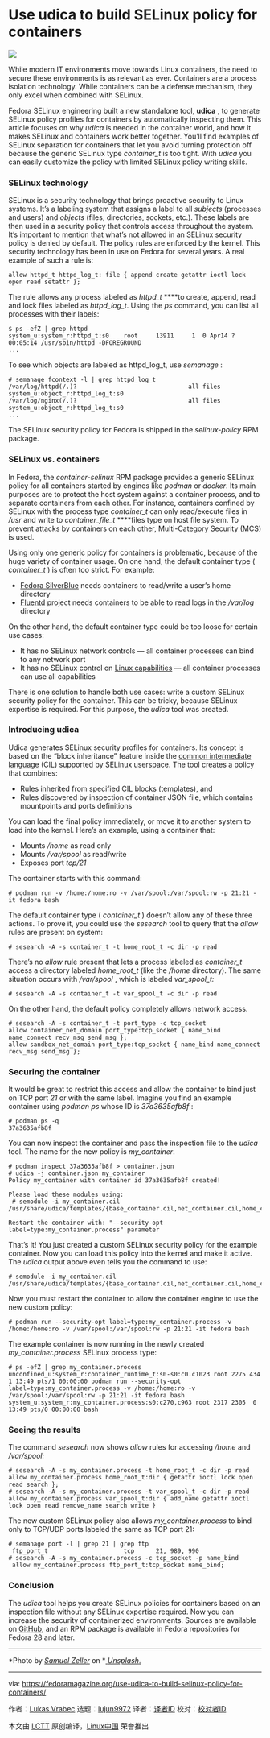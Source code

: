 [#]: collector: (lujun9972)
[#]: translator: ( )
[#]: reviewer: ( )
[#]: publisher: ( )
[#]: url: ( )
[#]: subject: (Use udica to build SELinux policy for containers)
[#]: via: (https://fedoramagazine.org/use-udica-to-build-selinux-policy-for-containers/)
[#]: author: (Lukas Vrabec https://fedoramagazine.org/author/lvrabec/)

Use udica to build SELinux policy for containers
======

![][1]

While modern IT environments move towards Linux containers, the need to secure these environments is as relevant as ever. Containers are a process isolation technology. While containers can be a defense mechanism, they only excel when combined with SELinux.

Fedora SELinux engineering built a new standalone tool, **udica** , to generate SELinux policy profiles for containers by automatically inspecting them. This article focuses on why _udica_ is needed in the container world, and how it makes SELinux and containers work better together. You’ll find examples of SELinux separation for containers that let you avoid turning protection off because the generic SELinux type _container_t_ is too tight. With _udica_ you can easily customize the policy with limited SELinux policy writing skills.

### SELinux technology

SELinux is a security technology that brings proactive security to Linux systems. It’s a labeling system that assigns a label to all _subjects_ (processes and users) and _objects_ (files, directories, sockets, etc.). These labels are then used in a security policy that controls access throughout the system. It’s important to mention that what’s not allowed in an SELinux security policy is denied by default. The policy rules are enforced by the kernel. This security technology has been in use on Fedora for several years. A real example of such a rule is:

```
allow httpd_t httpd_log_t: file { append create getattr ioctl lock open read setattr };
```

The rule allows any process labeled as _httpd_t_ ****to create, append, read and lock files labeled as _httpd_log_t_. Using the _ps_ command, you can list all processes with their labels:

```
$ ps -efZ | grep httpd
system_u:system_r:httpd_t:s0    root     13911     1  0 Apr14 ?       00:05:14 /usr/sbin/httpd -DFOREGROUND
...
```

To see which objects are labeled as httpd_log_t, use _semanage_ :

```
# semanage fcontext -l | grep httpd_log_t
/var/log/httpd(/.)?                               all files          system_u:object_r:httpd_log_t:s0
/var/log/nginx(/.)?                               all files          system_u:object_r:httpd_log_t:s0
...
```

The SELinux security policy for Fedora is shipped in the _selinux-policy_ RPM package.

### SELinux vs. containers

In Fedora, the _container-selinux_ RPM package provides a generic SELinux policy for all containers started by engines like _podman_ or _docker_. Its main purposes are to protect the host system against a container process, and to separate containers from each other. For instance, containers confined by SELinux with the process type _container_t_ can only read/execute files in _/usr_ and write to _container_file_t_ ****files type on host file system. To prevent attacks by containers on each other, Multi-Category Security (MCS) is used.

Using only one generic policy for containers is problematic, because of the huge variety of container usage. On one hand, the default container type ( _container_t_ ) is often too strict. For example:

  * [Fedora SilverBlue][2] needs containers to read/write a user’s home directory
  * [Fluentd][3] project needs containers to be able to read logs in the _/var/log_ directory



On the other hand, the default container type could be too loose for certain use cases:

  * It has no SELinux network controls — all container processes can bind to any network port
  * It has no SELinux control on [Linux capabilities][4] — all container processes can use all capabilities



There is one solution to handle both use cases: write a custom SELinux security policy for the container. This can be tricky, because SELinux expertise is required. For this purpose, the _udica_ tool was created.

### Introducing udica

Udica generates SELinux security profiles for containers. Its concept is based on the “block inheritance” feature inside the [common intermediate language][5] (CIL) supported by SELinux userspace. The tool creates a policy that combines:

  * Rules inherited from specified CIL blocks (templates), and
  * Rules discovered by inspection of container JSON file, which contains mountpoints and ports definitions



You can load the final policy immediately, or move it to another system to load into the kernel. Here’s an example, using a container that:

  * Mounts _/home_ as read only
  * Mounts _/var/spool_ as read/write
  * Exposes port _tcp/21_



The container starts with this command:

```
# podman run -v /home:/home:ro -v /var/spool:/var/spool:rw -p 21:21 -it fedora bash
```

The default container type ( _container_t_ ) doesn’t allow any of these three actions. To prove it, you could use the _sesearch_ tool to query that the _allow_ rules are present on system:

```
# sesearch -A -s container_t -t home_root_t -c dir -p read
```

There’s no _allow_ rule present that lets a process labeled as _container_t_ access a directory labeled _home_root_t_ (like the _/home_ directory). The same situation occurs with _/var/spool_ , which is labeled _var_spool_t:_

```
# sesearch -A -s container_t -t var_spool_t -c dir -p read
```

On the other hand, the default policy completely allows network access.

```
# sesearch -A -s container_t -t port_type -c tcp_socket
allow container_net_domain port_type:tcp_socket { name_bind name_connect recv_msg send_msg };
allow sandbox_net_domain port_type:tcp_socket { name_bind name_connect recv_msg send_msg };
```

### Securing the container

It would be great to restrict this access and allow the container to bind just on TCP port _21_ or with the same label. Imagine you find an example container using _podman ps_ whose ID is _37a3635afb8f_ :

```
# podman ps -q
37a3635afb8f
```

You can now inspect the container and pass the inspection file to the _udica_ tool. The name for the new policy is _my_container_.

```
# podman inspect 37a3635afb8f > container.json
# udica -j container.json my_container
Policy my_container with container id 37a3635afb8f created!

Please load these modules using:
 # semodule -i my_container.cil /usr/share/udica/templates/{base_container.cil,net_container.cil,home_container.cil}

Restart the container with: "--security-opt label=type:my_container.process" parameter
```

That’s it! You just created a custom SELinux security policy for the example container. Now you can load this policy into the kernel and make it active. The _udica_ output above even tells you the command to use:

```
# semodule -i my_container.cil /usr/share/udica/templates/{base_container.cil,net_container.cil,home_container.cil}
```

Now you must restart the container to allow the container engine to use the new custom policy:

```
# podman run --security-opt label=type:my_container.process -v /home:/home:ro -v /var/spool:/var/spool:rw -p 21:21 -it fedora bash
```

The example container is now running in the newly created _my_container.process_ SELinux process type:

```
# ps -efZ | grep my_container.process
unconfined_u:system_r:container_runtime_t:s0-s0:c0.c1023 root 2275 434  1 13:49 pts/1 00:00:00 podman run --security-opt label=type:my_container.process -v /home:/home:ro -v /var/spool:/var/spool:rw -p 21:21 -it fedora bash
system_u:system_r:my_container.process:s0:c270,c963 root 2317 2305  0 13:49 pts/0 00:00:00 bash
```

### Seeing the results

The command _sesearch_ now shows _allow_ rules for accessing _/home_ and _/var/spool:_

```
# sesearch -A -s my_container.process -t home_root_t -c dir -p read
allow my_container.process home_root_t:dir { getattr ioctl lock open read search };
# sesearch -A -s my_container.process -t var_spool_t -c dir -p read
allow my_container.process var_spool_t:dir { add_name getattr ioctl lock open read remove_name search write }
```

The new custom SELinux policy also allows _my_container.process_ to bind only to TCP/UDP ports labeled the same as TCP port 21:

```
# semanage port -l | grep 21 | grep ftp
 ftp_port_t                     tcp      21, 989, 990
# sesearch -A -s my_container.process -c tcp_socket -p name_bind
 allow my_container.process ftp_port_t:tcp_socket name_bind;
```

### Conclusion

The _udica_ tool helps you create SELinux policies for containers based on an inspection file without any SELinux expertise required. Now you can increase the security of containerized environments. Sources are available on [GitHub][6], and an RPM package is available in Fedora repositories for Fedora 28 and later.

* * *

*Photo by _[_Samuel Zeller_][7]_ on *[ _Unsplash_.][8]

--------------------------------------------------------------------------------

via: https://fedoramagazine.org/use-udica-to-build-selinux-policy-for-containers/

作者：[Lukas Vrabec][a]
选题：[lujun9972][b]
译者：[译者ID](https://github.com/译者ID)
校对：[校对者ID](https://github.com/校对者ID)

本文由 [LCTT](https://github.com/LCTT/TranslateProject) 原创编译，[Linux中国](https://linux.cn/) 荣誉推出

[a]: https://fedoramagazine.org/author/lvrabec/
[b]: https://github.com/lujun9972
[1]: https://fedoramagazine.org/wp-content/uploads/2019/05/udica-816x345.jpg
[2]: https://silverblue.fedoraproject.org
[3]: https://www.fluentd.org
[4]: http://man7.org/linux/man-pages/man7/capabilities.7.html
[5]: https://en.wikipedia.org/wiki/Common_Intermediate_Language
[6]: https://github.com/containers/udica
[7]: https://unsplash.com/photos/KVG-XMOs6tw?utm_source=unsplash&utm_medium=referral&utm_content=creditCopyText
[8]: https://unsplash.com/search/photos/lockers?utm_source=unsplash&utm_medium=referral&utm_content=creditCopyText
